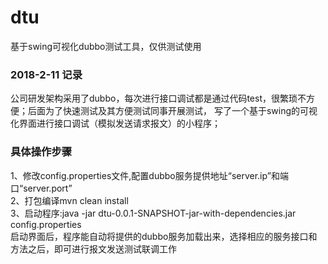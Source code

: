 # dtu
基于swing可视化dubbo测试工具，仅供测试使用

### 2018-2-11 记录
公司研发架构采用了dubbo，每次进行接口调试都是通过代码test，很繁琐不方便；后面为了快速测试及其方便测试同事开展测试， 写了一个基于swing的可视化界面进行接口调试（模拟发送请求报文）的小程序；

### 具体操作步骤
1、修改config.properties文件,配置dubbo服务提供地址“server.ip”和端口“server.port”<br/>
2、打包编译mvn clean install<br/>
3、启动程序:java -jar dtu-0.0.1-SNAPSHOT-jar-with-dependencies.jar config.properties<br/>
启动界面后，程序能自动将提供的dubbo服务加载出来，选择相应的服务接口和方法之后，即可进行报文发送测试联调工作
